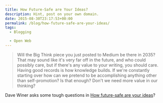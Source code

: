 ```yaml
---
title: How Future-Safe are Your Ideas?
description: Hint, post on your own domain.
date: 2015-08-30T23:17:53+00:00
permalink: /blog/how-future-safe-are-your-ideas/
tags:
  - Blogging

  - Open Web
---
```


> Will the Big Think piece you just posted to Medium be there in 2035? That may sound like it's very far off in the future, and who could possibly care, but if there's any value to your writing, you should care. Having good records is how knowledge builds. If we're constantly starting over how can we pretend to be accomplishing anything other than self-promotion? Is that enough? Don't we need more value in our thinking?

Dave Winer asks some tough questions in [How future-safe are your ideas](http://scripting.com/2015/07/30/howFuturesafeAreYourIdeas.html)?
